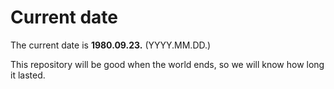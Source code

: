 # Current date

The current date is **1980.09.23.** (YYYY.MM.DD.)

This repository will be good when the world ends, so we will know how long it lasted.